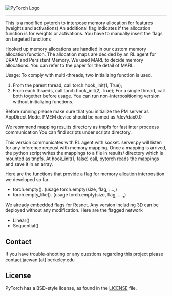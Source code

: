 ![PyTorch Logo](https://github.com/pytorch/pytorch/blob/master/docs/source/_static/img/pytorch-logo-dark.png)

--------------------------------------------------------------------------------

This is a modified pytorch to interpose memory allocation for features (weights and activations)
An additional flag indicates if the allocation function is for weights or activations.
You have to manually insert the flags on targeted functions

Hooked up memory allocations are handled in our custom memory allocation function.
The allocation maps are decided by an RL agent for DRAM and Persistent Memory.
We used MARL to decide memory allocations. You can refer to the paper for the detail of MARL.

Usage:
To comply with multi-threads, two initializing function is used.
1. From the parent thread, call torch.hook_init(1, True);
2. From each thraeds, call torch.hook_init(2, True);
For a single thread, call both together before usage.
You can run non-interpositioning version without initializing functions.

Before running please make sure that you initialize the PM server as AppDirect Mode.
PMEM device should be named as /dev/dax0.0

We reommend mapping results directory as tmpfs for fast inter proceess communication
You can find scripts under scripts directory.

This version communicates with RL agent with socket. 
server.py will listen for any inference reqeust with memory mapping.
Once a mapping is arrived, the python script writes the mappings to a file in results/ directory which is
mounted as tmpfs.
At hook_init(1, false) call, pytorch reads the mappings and save it in an array.

Here are the functions that provide a flag for memory allcation interposition we developed so far.
- torch.empty(). (usage torch.empty(size, flag, ....,)
- torch.empty_like(). (usage torch.empty(size, flag, ....,)

We already embedded flags for Resnet. Any version including 3D can be deployed without any modification.
Here are the flagged network
- Linear()
- Sequential()


## Contact
If you have trouble-shooting or any questions regarding this project please contact
jaewan [at] berkeley.edu


## License
PyTorch has a BSD-style license, as found in the [LICENSE](LICENSE) file.
